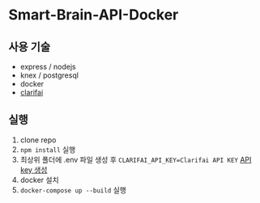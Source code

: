 # Smart-Brain-API-Docker

## 사용 기술

- express / nodejs
- knex / postgresql
- docker
- [clarifai](https://www.clarifai.com/)

## 실행

1. clone repo
2. `npm install` 실행
3. 최상위 폴더에 .env 파일 생성 후 `CLARIFAI_API_KEY=Clarifai API KEY` [API key 생성](https://www.clarifai.com/)
4. docker 설치
5. `docker-compose up --build` 실행
